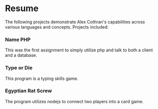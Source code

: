 # Resume
The following projects demonstrate Alex Cothran's capabilities across various languages and concepts.
Projects included:
### Name PHP
This was the first assignment to simply utilize php and talk to both a client and a database.
### Type or Die
This program is a typing skills game.
### Egyptian Rat Screw
The program utilizes nodejs to connect two players into a card game.
